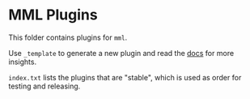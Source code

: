 # MML Plugins

This folder contains plugins for `mml`. 

Use `_template` to generate a new plugin and read the [docs]((https://imsy.pages.dkfz.de/ise/mml)) for more insights.

`index.txt` lists the plugins that are "stable", which is used as order for testing and releasing.